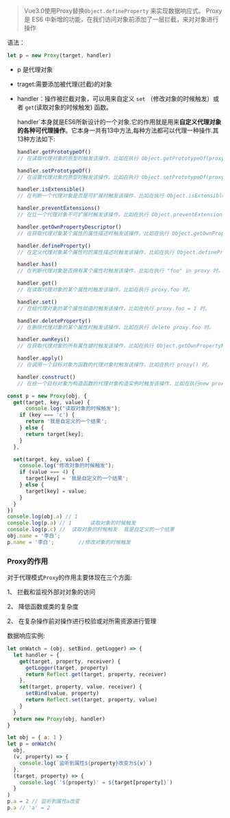 

> Vue3.0使用Proxy替换`Object.defineProperty` 来实现数据响应式。
>  Proxy 是 ES6 中新增的功能，在我们访问对象前添加了一层拦截，来对对象进行操作

语法：

```js
let p = new Proxy(target, handler)
```

- p 是代理对象

- traget:需要添加被代理(拦截)的对象

- handler：操作被拦截对象，可以用来自定义 `set` （修改对象的时候触发）或者 `get`(读取对象的时候触发) 函数。

  handler`本身就是ES6所新设计的一个对象.它的作用就是用来**自定义代理对象的各种可代理操作**。它本身一共有13中方法,每种方法都可以代理一种操作.其13种方法如下:

  ```js
  handler.getPrototypeOf()
  // 在读取代理对象的原型时触发该操作，比如在执行 Object.getPrototypeOf(proxy) 时。
  
  handler.setPrototypeOf()
  // 在设置代理对象的原型时触发该操作，比如在执行 Object.setPrototypeOf(proxy, null) 时。
  
  handler.isExtensible()
  // 在判断一个代理对象是否是可扩展时触发该操作，比如在执行 Object.isExtensible(proxy) 时。
  
  handler.preventExtensions()
  // 在让一个代理对象不可扩展时触发该操作，比如在执行 Object.preventExtensions(proxy) 时。
  
  handler.getOwnPropertyDescriptor()
  // 在获取代理对象某个属性的属性描述时触发该操作，比如在执行 Object.getOwnPropertyDescriptor(proxy, "foo") 时。
  
  handler.defineProperty()
  // 在定义代理对象某个属性时的属性描述时触发该操作，比如在执行 Object.defineProperty(proxy, "foo", {}) 时。
  
  handler.has()
  // 在判断代理对象是否拥有某个属性时触发该操作，比如在执行 "foo" in proxy 时。
  
  handler.get()
  // 在读取代理对象的某个属性时触发该操作，比如在执行 proxy.foo 时。
  
  handler.set()
  // 在给代理对象的某个属性赋值时触发该操作，比如在执行 proxy.foo = 1 时。
  
  handler.deleteProperty()
  // 在删除代理对象的某个属性时触发该操作，比如在执行 delete proxy.foo 时。
  
  handler.ownKeys()
  // 在获取代理对象的所有属性键时触发该操作，比如在执行 Object.getOwnPropertyNames(proxy) 时。
  
  handler.apply()
  // 在调用一个目标对象为函数的代理对象时触发该操作，比如在执行 proxy() 时。
  
  handler.construct()
  // 在给一个目标对象为构造函数的代理对象构造实例时触发该操作，比如在执行new proxy() 时。
  ```

  

```js
const p = new Proxy(obj, {
  get(target, key, value) {
      console.log("读取对象的时候触发");
    if (key === 'c') {
      return '我是自定义的一个结果';
    } else {
      return target[key];
    }
  },

  set(target, key, value) {
    console.log("修改对象的时候触发");
    if (value === 4) {
      target[key] = '我是自定义的一个结果';
    } else {
      target[key] = value;
    }
  }
})
console.log(obj.a) // 1
console.log(p.a) // 1      读取对象的时候触发
console.log(p.c) //  读取对象的时候触发  我是自定义的一个结果
obj.name = '李白';
p.name = '李白';        //修改对象的时候触发
```



### Proxy的作用

对于代理模式`Proxy`的作用主要体现在三个方面:

1、 拦截和监视外部对对象的访问

2、 降低函数或类的复杂度

2、 在复杂操作前对操作进行校验或对所需资源进行管理





数据响应实例:

```js
let onWatch = (obj, setBind, getLogger) => {
  let handler = {
    get(target, property, receiver) {
      getLogger(target, property)
      return Reflect.get(target, property, receiver)
    },
    set(target, property, value, receiver) {
      setBind(value, property)
      return Reflect.set(target, property, value)
    }
  }
  return new Proxy(obj, handler)
}

let obj = { a: 1 }
let p = onWatch(
  obj,
  (v, property) => {
    console.log(`监听到属性${property}改变为${v}`)
  },
  (target, property) => {
    console.log(`'${property}' = ${target[property]}`)
  }
)
p.a = 2 // 监听到属性a改变
p.a // 'a' = 2

```

